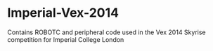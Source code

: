Imperial-Vex-2014
=================

Contains ROBOTC and peripheral code used in the Vex 2014 Skyrise competition for Imperial College London
